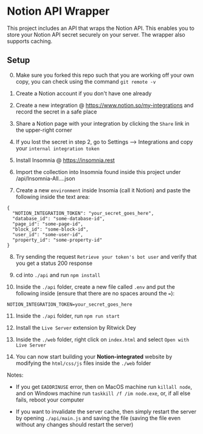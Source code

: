 # Notion API Wrapper

This project includes an API that wraps the Notion API. This enables you to store your Notion API secret securely on your server. The wrapper also supports caching.

## Setup

0. Make sure you forked this repo such that you are working off your own copy, you can check using the command `git remote -v`

1. Create a Notion account if you don't have one already

2. Create a new integration @ https://www.notion.so/my-integrations and record the secret in a safe place

3. Share a Notion page with your integration by clicking the `Share` link in the upper-right corner

4. If you lost the secret in step 2, go to Settings --> Integrations and copy your `internal integration token`

5. Install Insomnia @ https://insomnia.rest

6. Import the collection into Insomnia found inside this project under /api/Insomnia-All....json

7. Create a new `environment` inside Insomia (call it Notion) and paste the following inside the text area:

```
{
  "NOTION_INTEGRATION_TOKEN": "your_secret_goes_here",
  "database_id": "some-database-id",
  "page_id": "some-page-id",
  "block_id": "some-block-id",
  "user_id": "some-user-id",
  "property_id": "some-property-id"
}
```

8. Try sending the request `Retrieve your token's bot user` and verify that you get a status 200 response

9. cd into `./api` and run `npm install`

10. Inside the `./api` folder, create a new file called `.env` and put the following inside (ensure that there are no spaces around the `=`):

```
NOTION_INTEGRATION_TOKEN=your_secret_goes_here
```

11. Inside the `./api` folder, run `npm run start`

12. Install the `Live Server` extension by Ritwick Dey

13. Inside the `./web` folder, right click on `index.html` and select `Open with Live Server`

14. You can now start building your **Notion-integrated** website by modifying the `html/css/js` files inside the `./web` folder

Notes:

-   If you get `EADDRINUSE` error, then on MacOS machine run `killall node`, and on Windows machine run `taskkill /f /im node.exe`, or, if all else fails, reboot your computer

-   If you want to invalidate the server cache, then simply restart the server by opening `./api/main.js` and saving the file (saving the file even without any changes should restart the server)
